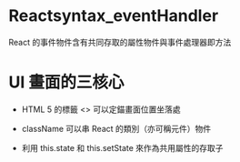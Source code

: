 # Reactsyntax_eventHandler
React 的事件物件含有共同存取的屬性物件與事件處理器即方法

# UI 畫面的三核心

* HTML 5  的標籤 <> 可以定錨畫面位置坐落處

* className 可以串 React 的類別（亦可稱元件）物件

* 利用 this.state 和 this.setState 來作為共用屬性的存取子
